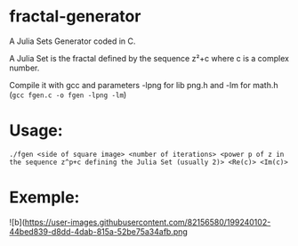 # fractal-generator
 A Julia Sets Generator coded in C.
 
 A Julia Set is the fractal defined by the sequence z²+c where c is a complex number.
 
 Compile it with gcc and parameters -lpng for lib png.h and -lm for math.h (`gcc fgen.c -o fgen -lpng -lm`)

 # Usage:
 
  `./fgen <side of square image> <number of iterations> <power p of z in the sequence z^p+c defining the Julia Set (usually 2)> <Re(c)> <Im(c)>`

# Exemple:

![b](https://user-images.githubusercontent.com/82156580/199240102-44bed839-d8dd-4dab-815a-52be75a34afb.png
